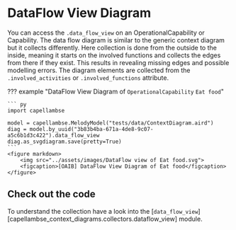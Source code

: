 <!--
 ~ SPDX-FileCopyrightText: Copyright DB InfraGO AG and the capellambse-context-diagrams contributors
 ~ SPDX-License-Identifier: Apache-2.0
 -->

# DataFlow View Diagram

You can access the
`.data_flow_view` on an OperationalCapability or Capability. The data flow
diagram is similar to the generic context diagram but it collects differently.
Here collection is done from the outside to the inside, meaning it starts on
the involved functions and collects the edges from there if they exist. This
results in revealing missing edges and possible modelling errors.
The diagram elements are collected from the
`.involved_activities` or `.involved_functions` attribute.

??? example "DataFlow View Diagram of `OperationalCapability` `Eat food`"

    ``` py
    import capellambse

    model = capellambse.MelodyModel("tests/data/ContextDiagram.aird")
    diag = model.by_uuid("3b83b4ba-671a-4de8-9c07-a5c6b1d3c422").data_flow_view
    diag.as_svgdiagram.save(pretty=True)
    ```
    <figure markdown>
        <img src="../assets/images/DataFlow view of Eat food.svg">
        <figcaption>[OAIB] DataFlow View Diagram of Eat food</figcaption>
    </figure>

## Check out the code

To understand the collection have a look into the
[`data_flow_view`][capellambse_context_diagrams.collectors.dataflow_view]
module.

